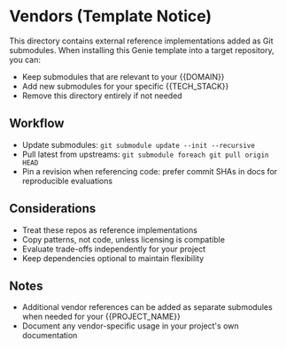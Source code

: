 # Vendors (Template Notice)

This directory contains external reference implementations added as Git submodules. When installing this Genie template into a target repository, you can:
- Keep submodules that are relevant to your {{DOMAIN}}
- Add new submodules for your specific {{TECH_STACK}}
- Remove this directory entirely if not needed

## Workflow
- Update submodules: `git submodule update --init --recursive`
- Pull latest from upstreams: `git submodule foreach git pull origin HEAD`
- Pin a revision when referencing code: prefer commit SHAs in docs for reproducible evaluations

## Considerations
- Treat these repos as reference implementations
- Copy patterns, not code, unless licensing is compatible
- Evaluate trade-offs independently for your project
- Keep dependencies optional to maintain flexibility

## Notes
- Additional vendor references can be added as separate submodules when needed for your {{PROJECT_NAME}}
- Document any vendor-specific usage in your project's own documentation